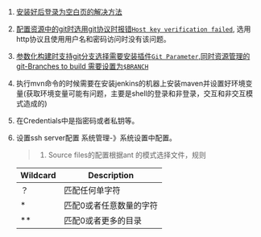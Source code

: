 1. [ 安装好后登录为空白页的解决方法](https://www.cnblogs.com/yangxia-test/p/4363566.html)   
1. [配置资源中的git时选用git协议时报错`Host key verification failed`](https://stackoverflow.com/questions/15174194/jenkins-host-key-verification-failed), 选用http协议且使用用户名和密码访问时没有该问题。  
1. [参数化构建时支持git分支选择需要安装插件`Git Parameter`,同时资源管理的git-Branches to build 需要设置为`$BRANCH`](https://blog.csdn.net/u012076316/article/details/52056107)  
1. 执行mvn命令的时候需要在安装jenkins的机器上安装maven并设置好环境变量(获取环境变量可能有问题，主要是shell的登录和非登录，交互和非交互模式造成的)  
1. 在Credentials中是指密码或者私钥等。   
1. 设置ssh server配置 系统管理-》系统设置中配置。  
    >1. Source files的配置根据ant 的模式选择文件，规则  
    
     Wildcard | Description
     ---- | ---
     ？ | 匹配任何单字符
     \* |  匹配0或者任意数量的字符
     \*\* |  匹配0或者更多的目录  
    
    
    



